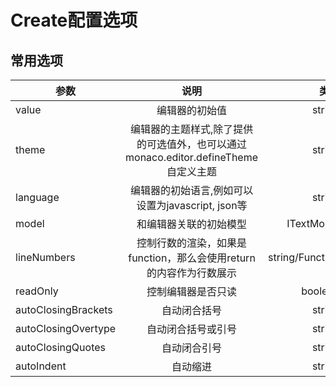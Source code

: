 # Create配置选项

## 常用选项

| 参数  |                                        说明                                        |   类型 | 默认值 |                    可选值 |
| ----- | :--------------------------------------------------------------------------------: | -----: | -----: | ------------------------: |
| value |                                   编辑器的初始值                                   | string |      - |                         - |
| theme | 编辑器的主题样式,除了提供的可选值外，也可以通过monaco.editor.defineTheme自定义主题 | string |   'vs' | 'vs','vs-dark','hc-black' |
| language | 编辑器的初始语言,例如可以设置为javascript, json等 | string | - | - | 
| model | 和编辑器关联的初始模型 | ITextModel | - | - |
| lineNumbers | 控制行数的渲染，如果是function，那么会使用return的内容作为行数展示 | string/Function |'on' | 'on','off','relative', 'interval', '(lineNumber: number) => string'
| readOnly | 控制编辑器是否只读 | boolean | false | - | 
| autoClosingBrackets | 自动闭合括号 | string | 'languageDefined' | 'always'/'languageDefined'/'beforeWhitespace'/'never'
| autoClosingOvertype | 自动闭合括号或引号 | string | - | 'always'/'auto'/'never'
| autoClosingQuotes | 自动闭合引号 | string | 'languageDefined' | 'always'/'languageDefined'/'beforeWhitespace'/'never'
| autoIndent | 自动缩进 | string | 'advanced' | 'none'/'keep'/'brackets'/'advanced'/'full'

